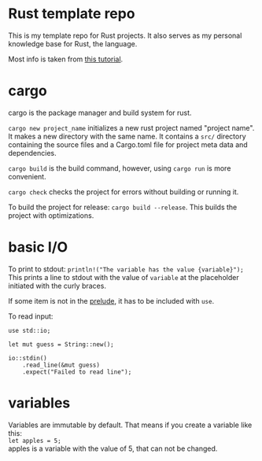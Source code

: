 # Rust template repo

This is my template repo for Rust projects. It also serves as my personal knowledge base for Rust, the language.

Most info is taken from [this tutorial](https://doc.rust-lang.org/book/ch02-00-guessing-game-tutorial.html).  

# cargo

cargo is the package manager and build system for rust.  

`cargo new project_name` initializes a new rust project named "project name".
It makes a new directory with the same name. It contains a `src/` directory containing the source files and a Cargo.toml file for project meta data and dependencies.  

`cargo build` is the build command, however, using `cargo run` is more convenient.  

`cargo check` checks the project for errors without building or running it.  

To build the project for release: `cargo build --release`. This builds the project with optimizations.  


# basic I/O

To print to stdout: `println!("The variable has the value {variable}");`  
This prints a line to stdout with the value of `variable` at the placeholder initiated with the curly braces.  

If some item is not in the [prelude](https://doc.rust-lang.org/std/prelude/index.html), it has to be included with `use`.  

To read input:  

```
use std::io;

let mut guess = String::new();

io::stdin()
    .read_line(&mut guess)
    .expect("Failed to read line");
```

# variables

Variables are immutable by default. That means if you create a variable like this:  
`let apples = 5;`  
apples is a variable with the value of 5, that can not be changed.  



